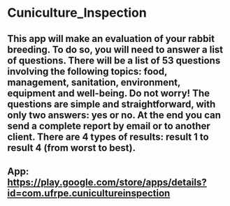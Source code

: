 # Cuniculture_Inspection

## This app will make an evaluation of your rabbit breeding. To do so, you will need to answer a list of questions. There will be a list of 53 questions involving the following topics: food, management, sanitation, environment, equipment and well-being. Do not worry! The questions are simple and straightforward, with only two answers: yes or no. At the end you can send a complete report by email or to another client. There are 4 types of results: result 1 to result 4 (from worst to best).

## App: https://play.google.com/store/apps/details?id=com.ufrpe.cunicultureinspection
